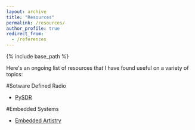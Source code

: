 ```yaml
---
layout: archive
title: "Resources"
permalink: /resources/
author_profile: true
redirect_from:
  - /references
---
```


{% include base_path %}



Here's an ongoing list of resources that I have found useful on a variety of topics:

#Sotware Defined Radio
* [PySDR](https://pysdr.org/)

#Embedded Systems
* [Embedded Artistry](https://embeddedartistry.com/beginners/)
